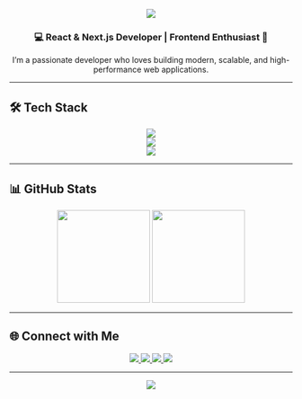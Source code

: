 <!-- Banner -->
<p align="center">
  <img src="https://capsule-render.vercel.app/api?type=waving&color=0:00C9A7,100:0052D4&height=200&section=header&text=Hi%20I'm%20Abdelrahman%20Mohamed%20👋&fontSize=35&fontColor=fff&animation=fadeIn" />
</p>

<!-- Introduction -->
<h3 align="center">💻 React & Next.js Developer | Frontend Enthusiast 🚀</h3>
<p align="center">
I’m a passionate developer who loves building modern, scalable, and high-performance web applications.
</p>

---

## 🛠️ Tech Stack

<p align="center">
  <!-- Languages -->
  <img src="https://skillicons.dev/icons?i=html,css,js,ts" />
  <br/>
  <!-- Frameworks -->
  <img src="https://skillicons.dev/icons?i=react,nextjs,redux,tailwind,bootstrap,sass" />
  <br/>
  <!-- Tools -->
  <img src="https://skillicons.dev/icons?i=git,github,vscode,postman,nodejs,express,mongodb" />
</p>

---

## 📊 GitHub Stats

<p align="center">
  <img height="165" src="https://github-readme-stats.vercel.app/api?username=YOUR_GITHUB_USERNAME&show_icons=true&theme=tokyonight&count_private=true" />
  <img height="165" src="https://github-readme-stats.vercel.app/api/top-langs/?username=YOUR_GITHUB_USERNAME&layout=compact&theme=tokyonight&count_private=true" />
</p>

---

## 🌐 Connect with Me

<p align="center">
  <a href="https://www.linkedin.com/in/YOUR_LINKEDIN/">
    <img src="https://img.shields.io/badge/LinkedIn-%230077B5.svg?&style=for-the-badge&logo=linkedin&logoColor=white" />
  </a>
  <a href="mailto:your.email@example.com">
    <img src="https://img.shields.io/badge/Gmail-D14836?&style=for-the-badge&logo=gmail&logoColor=white" />
  </a>
  <a href="https://dev.to/YOUR_DEVTO">
    <img src="https://img.shields.io/badge/Dev.to-0A0A0A?style=for-the-badge&logo=devdotto&logoColor=white" />
  </a>
  <a href="tel:+20XXXXXXXXXX">
    <img src="https://img.shields.io/badge/Phone-%2300C853.svg?&style=for-the-badge&logo=phone&logoColor=white" />
  </a>
</p>

---

<!-- Footer Banner -->
<p align="center">
  <img src="https://capsule-render.vercel.app/api?type=waving&color=0:00C9A7,100:0052D4&height=100&section=footer" />
</p>
